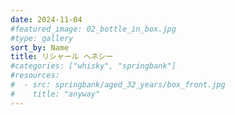 ```yaml
---
date: 2024-11-04
#featured_image: 02_bottle_in_box.jpg
#type: gallery
sort_by: Name
title: リシャール ヘネシー
#categories: ["whisky", "springbank"]
#resources:
#  - src: springbank/aged_32_years/box_front.jpg
#    title: "anyway"
---
```


